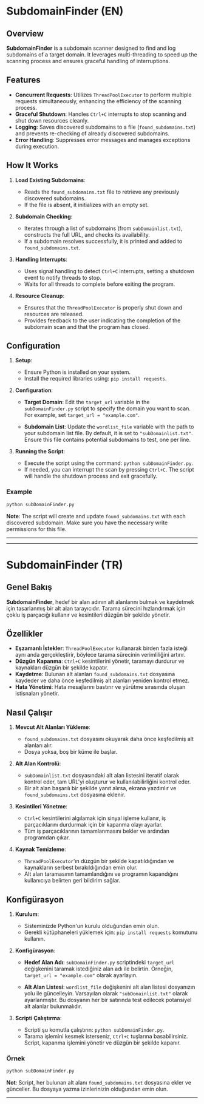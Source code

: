 # SubdomainFinder (EN)

## Overview

**SubdomainFinder** is a subdomain scanner designed to find and log subdomains of a target domain. It leverages multi-threading to speed up the scanning process and ensures graceful handling of interruptions.

## Features

- **Concurrent Requests**: Utilizes `ThreadPoolExecutor` to perform multiple requests simultaneously, enhancing the efficiency of the scanning process.
- **Graceful Shutdown**: Handles `Ctrl+C` interrupts to stop scanning and shut down resources cleanly.
- **Logging**: Saves discovered subdomains to a file (`found_subdomains.txt`) and prevents re-checking of already discovered subdomains.
- **Error Handling**: Suppresses error messages and manages exceptions during execution.

## How It Works

1. **Load Existing Subdomains**:
   - Reads the `found_subdomains.txt` file to retrieve any previously discovered subdomains.
   - If the file is absent, it initializes with an empty set.

2. **Subdomain Checking**:
   - Iterates through a list of subdomains (from `subDomainlist.txt`), constructs the full URL, and checks its availability.
   - If a subdomain resolves successfully, it is printed and added to `found_subdomains.txt`.

3. **Handling Interrupts**:
   - Uses signal handling to detect `Ctrl+C` interrupts, setting a shutdown event to notify threads to stop.
   - Waits for all threads to complete before exiting the program.

4. **Resource Cleanup**:
   - Ensures that the `ThreadPoolExecutor` is properly shut down and resources are released.
   - Provides feedback to the user indicating the completion of the subdomain scan and that the program has closed.

## Configuration

1. **Setup**:
   - Ensure Python is installed on your system.
   - Install the required libraries using: `pip install requests`.

2. **Configuration**:
   - **Target Domain**: Edit the `target_url` variable in the `subDomainFinder.py` script to specify the domain you want to scan. For example, set `target_url = "example.com"`.

   - **Subdomain List**: Update the `wordlist_file` variable with the path to your subdomain list file. By default, it is set to `"subDomainlist.txt"`. Ensure this file contains potential subdomains to test, one per line.

3. **Running the Script**:
   - Execute the script using the command: `python subDomainFinder.py`.
   - If needed, you can interrupt the scan by pressing `Ctrl+C`. The script will handle the shutdown process and exit gracefully.

### Example

```bash
python subDomainFinder.py
```

**Note**: The script will create and update `found_subdomains.txt` with each discovered subdomain. Make sure you have the necessary write permissions for this file.


---

---

# SubdomainFinder (TR)

## Genel Bakış

**SubdomainFinder**, hedef bir alan adının alt alanlarını bulmak ve kaydetmek için tasarlanmış bir alt alan tarayıcıdır. Tarama sürecini hızlandırmak için çoklu iş parçacığı kullanır ve kesintileri düzgün bir şekilde yönetir.

## Özellikler

- **Eşzamanlı İstekler**: `ThreadPoolExecutor` kullanarak birden fazla isteği aynı anda gerçekleştirir, böylece tarama sürecinin verimliliğini artırır.
- **Düzgün Kapanma**: `Ctrl+C` kesintilerini yönetir, taramayı durdurur ve kaynakları düzgün bir şekilde kapatır.
- **Kaydetme**: Bulunan alt alanları `found_subdomains.txt` dosyasına kaydeder ve daha önce keşfedilmiş alt alanları yeniden kontrol etmez.
- **Hata Yönetimi**: Hata mesajlarını bastırır ve yürütme sırasında oluşan istisnaları yönetir.

## Nasıl Çalışır

1. **Mevcut Alt Alanları Yükleme**:
   - `found_subdomains.txt` dosyasını okuyarak daha önce keşfedilmiş alt alanları alır.
   - Dosya yoksa, boş bir küme ile başlar.

2. **Alt Alan Kontrolü**:
   - `subDomainlist.txt` dosyasındaki alt alan listesini iteratif olarak kontrol eder, tam URL'yi oluşturur ve kullanılabilirliğini kontrol eder.
   - Bir alt alan başarılı bir şekilde yanıt alırsa, ekrana yazdırılır ve `found_subdomains.txt` dosyasına eklenir.

3. **Kesintileri Yönetme**:
   - `Ctrl+C` kesintilerini algılamak için sinyal işleme kullanır, iş parçacıklarını durdurmak için bir kapanma olayı ayarlar.
   - Tüm iş parçacıklarının tamamlanmasını bekler ve ardından programdan çıkar.

4. **Kaynak Temizleme**:
   - `ThreadPoolExecutor`'ın düzgün bir şekilde kapatıldığından ve kaynakların serbest bırakıldığından emin olur.
   - Alt alan taramasının tamamlandığını ve programın kapandığını kullanıcıya belirten geri bildirim sağlar.

## Konfigürasyon

1. **Kurulum**:
   - Sisteminizde Python'un kurulu olduğundan emin olun.
   - Gerekli kütüphaneleri yüklemek için: `pip install requests` komutunu kullanın.

2. **Konfigürasyon**:
   - **Hedef Alan Adı**: `subDomainFinder.py` scriptindeki `target_url` değişkenini taramak istediğiniz alan adı ile belirtin. Örneğin, `target_url = "example.com"` olarak ayarlayın.

   - **Alt Alan Listesi**: `wordlist_file` değişkenini alt alan listesi dosyanızın yolu ile güncelleyin. Varsayılan olarak `"subDomainlist.txt"` olarak ayarlanmıştır. Bu dosyanın her bir satırında test edilecek potansiyel alt alanlar bulunmalıdır.

3. **Scripti Çalıştırma**:
   - Scripti şu komutla çalıştırın: `python subDomainFinder.py`.
   - Tarama işlemini kesmek isterseniz, `Ctrl+C` tuşlarına basabilirsiniz. Script, kapanma işlemini yönetir ve düzgün bir şekilde kapanır.

### Örnek

```bash
python subDomainFinder.py
```

**Not**: Script, her bulunan alt alanı `found_subdomains.txt` dosyasına ekler ve günceller. Bu dosyaya yazma izinlerinizin olduğundan emin olun.

---


